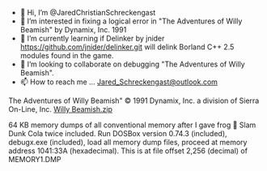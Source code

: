 - 👋 Hi, I’m @JaredChristianSchreckengast
- 👀 I’m interested in fixing a logical error in "The Adventures of Willy Beamish" by Dynamix, Inc. 1991
- 🌱 I’m currently learning if Delinker by jnider https://github.com/jnider/delinker.git will delink Borland C++ 2.5 modules found in the game.
- 💞️ I’m looking to collaborate on debugging "The Adventures of Willy Beamish".
- 📫 How to reach me ... Jared_Schreckengast@outlook.com

<!---
JaredChristianSchreckengast/JaredChristianSchreckengast is a ✨ special ✨ repository because its `README.md` (this file) appears on your GitHub profile.
You can click the Preview link to take a look at your changes.
--->

The Adventures of Willy Beamish" © 1991 Dynamix, Inc. a division of Sierra On-Line, Inc.
[Willy Beamish.zip](https://github.com/JaredChristianSchreckengast/JaredChristianSchreckengast/files/8850384/Willy.Beamish.zip)

64 KB memory dumps of all conventional memory after I gave frog 🐸 Slam Dunk Cola twice included.
Run DOSBox version 0.74.3 (included), debugx.exe (included), load all memory dump files, proceed at memory address 1041:33A (hexadecimal).
This is at file offset 2,256 (decimal) of MEMORY1.DMP
